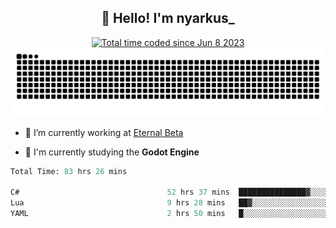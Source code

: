 <h2 align="center">👋 Hello! I'm nyarkus_</h2>
<p align="center">
  <a href="https://wakatime.com/@8f9aa332-6725-4e00-a5d9-b2317a4b74a6">
    <img src="https://wakatime.com/badge/user/8f9aa332-6725-4e00-a5d9-b2317a4b74a6.svg" alt="Total time coded since Jun 8 2023" />
  </a>
  <br>
  <img src = "https://github.com/nyarkus/nyarkus/blob/output/github-snake-dark.svg">
</p>

- 🔭 I’m currently working at [Eternal Beta](https://github.com/Kacianoki/Eternal-Beta)
<!--- 💬 Ask me about **nothing :<**-->
- 🌱 I'm currently studying the **Godot Engine**

<!--START_SECTION:waka-->

```fs
Total Time: 83 hrs 26 mins

C#                                 52 hrs 37 mins  ███████████████▓░░░░░░░░░   62.60 %
Lua                                9 hrs 28 mins   ██▓░░░░░░░░░░░░░░░░░░░░░░   11.28 %
YAML                               2 hrs 50 mins   █░░░░░░░░░░░░░░░░░░░░░░░░   03.38 %
```

<!--END_SECTION:waka-->
